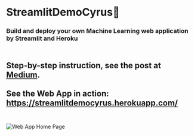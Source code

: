 # StreamlitDemoCyrus:rocket:
### **Build and deploy your own Machine Learning web application by Streamlit and Heroku** <br><br>
Step-by-step instruction, see the post at [Medium](https://medium.com/@qs2178/build-and-deploy-your-own-machine-learning-web-application-by-streamlit-and-heroku-d306f2d29474?source=friends_link&sk=1b964be23795c36ffe3e3fa31141bbcc).<br><br>
See the Web App in action: https://streamlitdemocyrus.herokuapp.com/<br><br>
---
![Web App Home Page](https://miro.medium.com/proxy/1*NZ4GMSfZ7lzdljIWeqAAuQ.png)
